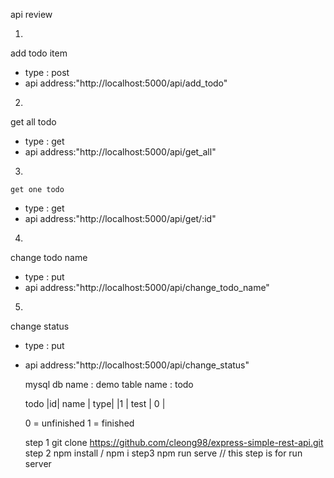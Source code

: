  api review
   
   1) 
   add todo item 
   - type : post 
   - api address:"http://localhost:5000/api/add_todo"

   2)
   get all todo
   - type : get 
   - api address:"http://localhost:5000/api/get_all"

   3)
    get one todo
   - type : get 
   - api address:"http://localhost:5000/api/get/:id"

   4)
   change todo name
   - type : put 
   - api address:"http://localhost:5000/api/change_todo_name"

   5) 
   change status
   - type : put 
   - api address:"http://localhost:5000/api/change_status"

     mysql 
      db name : demo
       table name : todo

      todo 
      |id| name | type|
      |1 | test | 0   |

      0 = unfinished
      1 = finished 


      step 1 
        git clone https://github.com/cleong98/express-simple-rest-api.git
      step 2 
        npm install / npm i 
      step3 
        npm run serve  // this step is for run server
        
